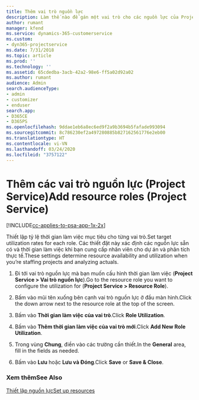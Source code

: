 ```yaml
---
title: Thêm vai trò nguồn lực
description: Làm thế nào để gán một vai trò cho các nguồn lực của Project Service
author: rumant
manager: kfend
ms.service: dynamics-365-customerservice
ms.custom:
- dyn365-projectservice
ms.date: 7/31/2018
ms.topic: article
ms.prod: ''
ms.technology: ''
ms.assetid: 65cdedba-3acb-42a2-98e6-ff5a02d92a02
ms.author: rumant
audience: Admin
search.audienceType:
- admin
- customizer
- enduser
search.app:
- D365CE
- D365PS
ms.openlocfilehash: 9ddae1eb6a8ec6ed9f2a9b3694b5fafade993094
ms.sourcegitcommit: 8c786230ef2a497280885b827162561776e2eb00
ms.translationtype: HT
ms.contentlocale: vi-VN
ms.lasthandoff: 03/24/2020
ms.locfileid: "3757122"
---
```

# <a name="add-resource-roles-project-service"></a><span data-ttu-id="e87c4-103">Thêm các vai trò nguồn lực (Project Service)</span><span class="sxs-lookup"><span data-stu-id="e87c4-103">Add resource roles (Project Service)</span></span>

[!INCLUDE[cc-applies-to-psa-app-1x-2x](../includes/cc-applies-to-psa-app-1x-2x.md)]

<span data-ttu-id="e87c4-104">Thiết lập tỷ lệ thời gian làm việc mục tiêu cho từng vai trò.</span><span class="sxs-lookup"><span data-stu-id="e87c4-104">Set target utilization rates for each role.</span></span> <span data-ttu-id="e87c4-105">Các thiết đặt này xác định các nguồn lực sẵn có và thời gian làm việc khi bạn cung cấp nhân viên cho dự án và phân tích thực tế.</span><span class="sxs-lookup"><span data-stu-id="e87c4-105">These settings determine resource availability and utilization when you’re staffing projects and analyzing actuals.</span></span>  
  
1.  <span data-ttu-id="e87c4-106">Đi tới vai trò nguồn lực mà bạn muốn cấu hình thời gian làm việc (**Project Service > Vai trò nguồn lực**).</span><span class="sxs-lookup"><span data-stu-id="e87c4-106">Go to the resource role you want to configure the utilization for (**Project Service > Resource Role**).</span></span>  
  
2.  <span data-ttu-id="e87c4-107">Bấm vào mũi tên xuống bên cạnh vai trò nguồn lực ở đầu màn hình.</span><span class="sxs-lookup"><span data-stu-id="e87c4-107">Click the down arrow next to the resource role at the top of the screen.</span></span>  
  
3.  <span data-ttu-id="e87c4-108">Bấm vào **Thời gian làm việc của vai trò**.</span><span class="sxs-lookup"><span data-stu-id="e87c4-108">Click **Role Utilization**.</span></span>  
  
4.  <span data-ttu-id="e87c4-109">Bấm vào **Thêm thời gian làm việc của vai trò mới**.</span><span class="sxs-lookup"><span data-stu-id="e87c4-109">Click **Add New Role Utilization**.</span></span>  
  
5.  <span data-ttu-id="e87c4-110">Trong vùng **Chung**, điền vào các trường cần thiết.</span><span class="sxs-lookup"><span data-stu-id="e87c4-110">In the **General** area, fill in the fields as needed.</span></span>  
  
6.  <span data-ttu-id="e87c4-111">Bấm vào **Lưu** hoặc **Lưu và Đóng**.</span><span class="sxs-lookup"><span data-stu-id="e87c4-111">Click **Save** or **Save & Close**.</span></span>  
  
### <a name="see-also"></a><span data-ttu-id="e87c4-112">Xem thêm</span><span class="sxs-lookup"><span data-stu-id="e87c4-112">See Also</span></span>  
 [<span data-ttu-id="e87c4-113">Thiết lập nguồn lực</span><span class="sxs-lookup"><span data-stu-id="e87c4-113">Set up resources</span></span>](../project-service/set-up-resources.md)
